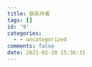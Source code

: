 ```yaml
---
title: 联系作者
tags: []
id: '9'
categories:
  - - uncategorized
comments: false
date: 2021-02-18 15:36:31
---
```

